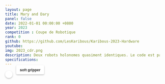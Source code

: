 ```yaml
---
layout: page
title: Mary and Dary
panel: false
date: 2022-01-01 00:00:00 +0800
year: 2023
competition : Coupe de Robotique
rank: 0
github: https://github.com/LesKaribous/Karibous-2023-Hardware
youtube: 
img: 2023_cdr.png
description: Deux robots holonomes quasiment identiques. Le code est partagé entre les deux robots ainsi que l'ensemble de l'architecture software et materiel.
specifications: 
---
```


<style>
model-viewer {
  width: 100%;
  height: 600px;
}

.progress-bar.hide {
  visibility: hidden;
  transition: visibility 0.3s ease 0s;
}

.progress-bar {
  display: block;
  width: 33%;
  height: 10%;
  max-height: 2%;
  position: absolute;
  left: 50%;
  top: 50%;
  transform: translate3d(-50%, -50%, 0px);
  border-radius: 25px;
  box-shadow: rgba(0, 0, 0, 0.5) 0px 3px 10px 3px, rgba(0, 0, 0, 0.6) 0px 0px 5px 1px;
  border: 1px solid rgba(255, 255, 255, 0.9);
  background-color: rgba(0, 0, 0, 0.5);
}

.update-bar {
  background-color: rgba(255, 255, 255, 0.9);
  width: 0%;
  height: 100%;
  border-radius: 25px;
  float: left;
  transition: width 0.3s ease 0s;
}

.HotspotAnnotation {
  background: rgb(255, 255, 255);
  border-radius: 4px;
  box-shadow: rgba(0, 0, 0, 0.25) 0px 2px 4px;
  color: rgba(0, 0, 0, 0.8);
  display: block;
  font-family: Futura, Helvetica Neue, sans-serif;
  font-size: 12px;
  font-weight: 700;
  left: calc(100% + 1em);
  max-width: 128px;
  overflow-wrap: break-word;
  padding: 0.5em 1em;
  position: absolute;
  top: 50%;
  width: max-content;
}
.Hotspot > * {
  opacity: 1;
  transform: translateY(-100%);
}

.Hotspot[slot="hotspot-hide"]{
    --min-hotspot-opacity: 0;
  }

.Hotspot {
  background: rgb(255, 255, 255);
  border-radius: 32px;
  border: 0px none;
  box-shadow: rgba(0, 0, 0, 0.25) 0px 2px 4px;
  box-sizing: border-box;
  cursor: pointer;
  height: 24px;
  padding: 8px;
  position: relative;
  transition: opacity 0.6s ease 0s;
  width: 24px;
}
</style>

<model-viewer src="2023_CDR/robots_2023-Mary.gltf" ar ar-modes="scene-viewer webxr quick-look" camera-controls poster="poster.webp" shadow-intensity="1" exposure="0.68">
    <button class="Hotspot" slot="hotspot-hide" data-position="-0.14993344215155244m 0.03107697765793943m -0.0018828936264373777m" data-normal="0.19611613147848533m 0m -0.98058067642286m" data-visibility-attribute="visible">
        <div class="HotspotAnnotation">soft gripper
        </div>
    </button>
    <div class="progress-bar hide" slot="progress-bar">
        <div class="update-bar"></div>
    </div>
</model-viewer>

